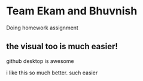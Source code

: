 # Team Ekam and Bhuvnish
 Doing homework assignment

## the visual too is much easier!
github desktop is awesome

i like this so much better. such easier
